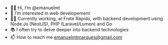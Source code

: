 - 👋🏻 Hi, I’m @emanuelmt
- 👀 I’m interested in web developement
- 👨‍💻 Currently working, at Frete Rápido, with backend development using Node.Js (NestJS), PHP (Laravel/Lumen) and Go
- 📚 I often try to delve deeper into backend technologies
- 📫 How to reach me emanuelmtmarques@gmail.com

<!---
emanuelmt/emanuelmt is a ✨ special ✨ repository because its `README.md` (this file) appears on your GitHub profile.
You can click the Preview link to take a look at your changes.
--->
